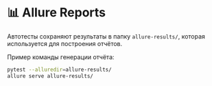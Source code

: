 # 📊 Allure Reports

Автотесты сохраняют результаты в папку `allure-results/`, которая используется для построения отчётов.

Пример команды генерации отчёта:
```bash
pytest --alluredir=allure-results/
allure serve allure-results/
```